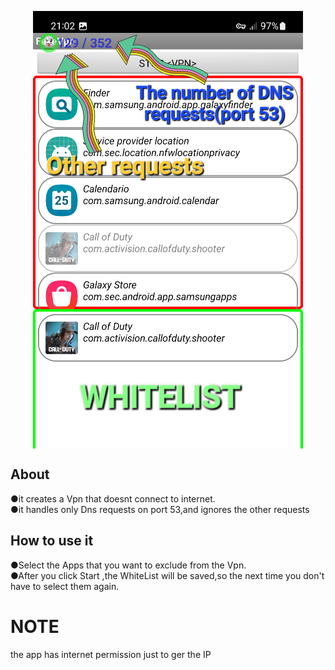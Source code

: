 <p align="center">
<img align="center" width="432" height="700" src="https://raw.githubusercontent.com/AM71113363/FakeVpn/master/image.png">
</p>

## About<br>
●it creates a Vpn that doesnt connect to internet.<br>
●it handles only Dns requests on port 53,and ignores the other requests<br>

## How to use it <br>
●Select the Apps that you want to exclude from the Vpn.<br>
●After you click Start <VPN> ,the WhiteList will be saved,so the next time you don't have to select them again.<br>

# NOTE <br>
the app has internet permission just to ger the IP<br>
